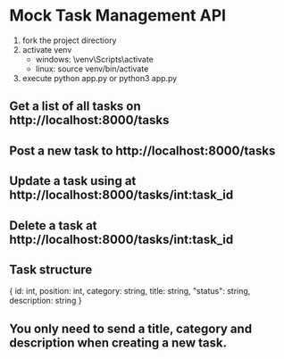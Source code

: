 # Mock Task Management API

1. fork the project directiory
2. activate venv
   -  windows: \venv\Scripts\activate
   -  linux: source venv/bin/activate
3. execute python app.py or python3 app.py

## Get a list of all tasks on http://localhost:8000/tasks
## Post a new task to http://localhost:8000/tasks
## Update a task using at http://localhost:8000/tasks/int:task_id
## Delete a task at http://localhost:8000/tasks/int:task_id

## Task structure
 { id: int, position: int, category: string, title: string, "status": string, description: string }

 ## You only need to send a title, category and description when creating a new task.
